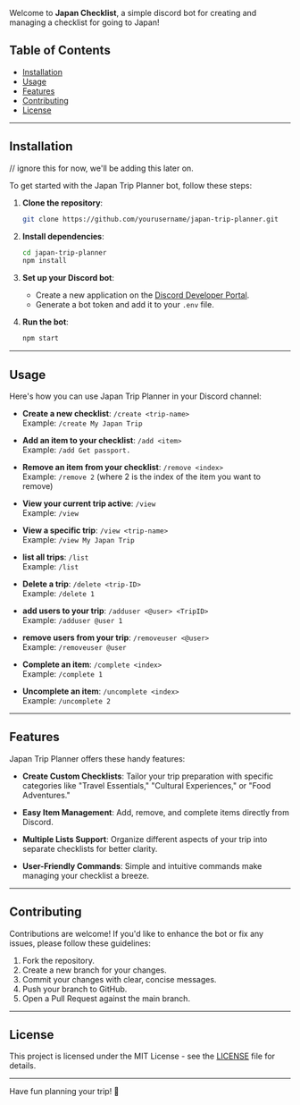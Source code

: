Welcome to **Japan Checklist**, a simple discord bot for creating and managing a checklist for going to Japan!

## Table of Contents
- [Installation](#installation)
- [Usage](#usage)
- [Features](#features)
- [Contributing](#contributing)
- [License](#license)

---

## Installation
// ignore this for now, we'll be adding this later on.

To get started with the Japan Trip Planner bot, follow these steps:

1. **Clone the repository**:
   ```bash
   git clone https://github.com/yourusername/japan-trip-planner.git
   ```

2. **Install dependencies**:
   ```bash
   cd japan-trip-planner
   npm install
   ```

3. **Set up your Discord bot**:
   - Create a new application on the [Discord Developer Portal](https://discord.com/developers/applications).
   - Generate a bot token and add it to your `.env` file.

4. **Run the bot**:
   ```bash
   npm start
   ```

---

## Usage

Here's how you can use Japan Trip Planner in your Discord channel:

- **Create a new checklist**: `/create <trip-name>`\
  Example: `/create My Japan Trip`
  
- **Add an item to your checklist**: `/add <item>`\
  Example: `/add Get passport.`

- **Remove an item from your checklist**: `/remove <index>` \
  Example: `/remove 2` (where 2 is the index of the item you want to remove)

- **View your current trip active**: `/view`\
  Example: `/view`

- **View a specific trip**: `/view <trip-name>`\
  Example: `/view My Japan Trip`

- **list all trips**: `/list`\
  Example: `/list`

- **Delete a trip**: `/delete <trip-ID>`\
  Example: `/delete 1`

- **add users to your trip**: `/adduser <@user> <TripID>`\
  Example: `/adduser @user 1`

- **remove users from your trip**: `/removeuser <@user>`\
  Example: `/removeuser @user`
  
- **Complete an item**: `/complete <index>`\
  Example: `/complete 1`

- **Uncomplete an item**: `/uncomplete <index>`\
  Example: `/uncomplete 2`


---

## Features

Japan Trip Planner offers these handy features:

- **Create Custom Checklists**: Tailor your trip preparation with specific categories like "Travel Essentials," "Cultural Experiences," or "Food Adventures."
  
- **Easy Item Management**: Add, remove, and complete items directly from Discord.

- **Multiple Lists Support**: Organize different aspects of your trip into separate checklists for better clarity.

- **User-Friendly Commands**: Simple and intuitive commands make managing your checklist a breeze.

---

## Contributing

Contributions are welcome! If you'd like to enhance the bot or fix any issues, please follow these guidelines:

1. Fork the repository.
2. Create a new branch for your changes.
3. Commit your changes with clear, concise messages.
4. Push your branch to GitHub.
5. Open a Pull Request against the main branch.

---

## License

This project is licensed under the MIT License - see the [LICENSE](LICENSE) file for details.

---

Have fun planning your trip! 🌸